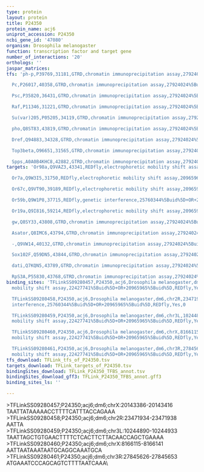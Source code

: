 ```yaml
---
type: protein
layout: protein
title: P24350
protein_name: acj6
uniprot_accession: P24350
ncbi_gene_id: '47080'
organism: Drosophila melanogaster
function: transcription factor and target gene
number_of_interactions: '20'
orthologs: ''
jaspar_matrices: 
tfs: 'ph-p,P39769,31181,GTRD,chromatin immunoprecipitation assay,27924024%5Buid%5D,No

  Pc,P26017,40358,GTRD,chromatin immunoprecipitation assay,27924024%5Buid%5D,No

  Psc,P35820,36431,GTRD,chromatin immunoprecipitation assay,27924024%5Buid%5D,No

  Raf,P11346,31221,GTRD,chromatin immunoprecipitation assay,27924024%5Buid%5D,No

  Su(var)205,P05205,34119,GTRD,chromatin immunoprecipitation assay,27924024%5Buid%5D,No

  pho,Q8ST83,43819,GTRD,chromatin immunoprecipitation assay,27924024%5Buid%5D,No

  Dref,Q94883,34328,GTRD,chromatin immunoprecipitation assay,27924024%5Buid%5D,No

  Top3beta,O96651,31565,GTRD,chromatin immunoprecipitation assay,27924024%5Buid%5D,No

  Spps,A0A0B4KHC8,42882,GTRD,chromatin immunoprecipitation assay,27924024%5Buid%5D,No'
targets: 'Or98a,Q9VAZ3,43341,REDfly,electrophoretic mobility shift assay,20965965%5Buid%5D+OR+22427741%5Buid%5D,Yes

  Or7a,Q9W3I5,31750,REDfly,electrophoretic mobility shift assay,20965965%5Buid%5D+OR+22427741%5Buid%5D,Yes

  Or67c,Q9VT90,39189,REDfly,electrophoretic mobility shift assay,20965965%5Buid%5D+OR+22427741%5Buid%5D,Yes

  Or59b,Q9W1P8,37715,REDfly,genetic interference,25760344%5Buid%5D+OR+20965965%5Buid%5D,Yes

  Or19a,Q9I816,59214,REDfly,electrophoretic mobility shift assay,20965965%5Buid%5D+OR+22427741%5Buid%5D,Yes

  gw,Q8SY33,43808,GTRD,chromatin immunoprecipitation assay,27924024%5Buid%5D,No

  Asator,Q8IMC6,43794,GTRD,chromatin immunoprecipitation assay,27924024%5Buid%5D,No

  -,Q9VW14,40132,GTRD,chromatin immunoprecipitation assay,27924024%5Buid%5D,No

  Sox102F,Q59DN5,43844,GTRD,chromatin immunoprecipitation assay,27924024%5Buid%5D,No

  dati,Q7KQN5,43789,GTRD,chromatin immunoprecipitation assay,27924024%5Buid%5D,No

  RpS3A,P55830,43768,GTRD,chromatin immunoprecipitation assay,27924024%5Buid%5D,No'
binding_sites: 'TFLinkSS09280457,P24350,acj6,Drosophila melanogaster,dm6,chrX,20143386,20143416,-,dm6&position=chrX:20143386-20143416,electrophoretic
  mobility shift assay,22427741%5Buid%5D+OR+20965965%5Buid%5D,REDfly,Yes,0

  TFLinkSS09280458,P24350,acj6,Drosophila melanogaster,dm6,chr2R,23471934,23471938,-,dm6&position=chr2R:23471934-23471938,genetic
  interference,25760344%5Buid%5D+OR+20965965%5Buid%5D,REDfly,Yes,0

  TFLinkSS09280459,P24350,acj6,Drosophila melanogaster,dm6,chr3L,10244890,10244933,-,dm6&position=chr3L:10244890-10244933,electrophoretic
  mobility shift assay,22427741%5Buid%5D+OR+20965965%5Buid%5D,REDfly,Yes,0

  TFLinkSS09280460,P24350,acj6,Drosophila melanogaster,dm6,chrX,8166115,8166141,-,dm6&position=chrX:8166115-8166141,electrophoretic
  mobility shift assay,22427741%5Buid%5D+OR+20965965%5Buid%5D,REDfly,Yes,0

  TFLinkSS09280461,P24350,acj6,Drosophila melanogaster,dm6,chr3R,27845626,27845653,-,dm6&position=chr3R:27845626-27845653,electrophoretic
  mobility shift assay,22427741%5Buid%5D+OR+20965965%5Buid%5D,REDfly,Yes,0'
tfs_download: TFLink_tfs_of_P24350.tsv
targets_download: TFLink_targets_of_P24350.tsv
bindingSites_download: TFLink_P24350_TFBS_annot.tsv
bindingSites_download_gff3: TFLink_P24350_TFBS_annot.gff3
binding_sites_ls: ''

---
```

\>TFLinkSS09280457;P24350;acj6;dm6;chrX:20143386-20143416\TAATTATAAAAACCTTTTCATTTACCAGAAA\\>TFLinkSS09280458;P24350;acj6;dm6;chr2R:23471934-23471938\AATTA\\>TFLinkSS09280459;P24350;acj6;dm6;chr3L:10244890-10244933\TAATTAGCTGTGAACTTTTCTCACTTCTTACAACCAGCTGAAAA\\>TFLinkSS09280460;P24350;acj6;dm6;chrX:8166115-8166141\AATTAATAAATAATGCAGGCAAATGCA\\>TFLinkSS09280461;P24350;acj6;dm6;chr3R:27845626-27845653\ATGAAATCCCAGCAGTCTTTTAATCAAA\